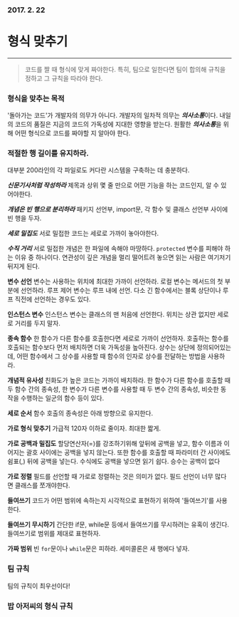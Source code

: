 ### 2017. 2. 22 
# 형식 맞추기
---
> 코드를 짤 때 형식에 맞게 짜야한다. 특히, 팀으로 일한다면 팀이 합의해 규칙을 정하고 그 규칙을 따라야 한다. 

### 형식을 맞추는 목적
'돌아가는 코드'가 개발자의 의무가 아니다. 개발자의 일차적 의무는 ***의사소통***이다. 내일의 코드의 품질은 지금의 코드의 가독성에 지대한 영향을 받는다. 원활한 ***의사소통***을 위해 어떤 형식으로 코드를 짜야할 지 알아야 한다.

### 적절한 행 길이를 유지하라.
대부분 200라인의 각 파일로도 커다란 시스템을 구축하는 데 충분하다.

***신문기사처럼 작성하라***
제목과 상위 몇 줄 만으로 어떤 기능을 하는 코드인지, 알 수 있어야한다.

***개념은 빈 행으로 분리하라***
패키지 선언부, import문, 각 함수 및 클래스 선언부 사이에 빈 행을 두자.

***세로 밀집도***
서로 밀접한 코드는 세로로 가까이 놓아야한다.

***수직 거리***
서로 밀접한 개념은 한 파일에 속해야 마땅하다. ```protected``` 변수를 피해야 하는 이유 중 하나이다. 연관성이 깊은 개념을 멀리 떨어트려 놓으면 읽는 사람은 여기저기 뒤지게 된다.

**변수 선언**
변수는 사용하는 위치에 최대한 가까이 선언하라. 로컬 변수는 메서드의 첫 부분에 선언하라. 루프 제어 변수는 루프 내에 선언. 다소 긴 함수에서는 블록 상단이나 루프 직전에 선언하는 경우도 있다.

**인스턴스 변수**
인스턴스 변수는 클래스의 맨 처음에 선언한다. 위치는 상관 없지만 세로로 거리를 두지 말자.

**종속 함수**
한 함수가 다른 함수를 호출한다면 세로로 가까이 선언하자. 호출하는 함수를 호출되는 함수보다 먼저 배치하면 더욱 가독성을 높아진다. 상수는 상단에 정의되어있는데, 어떤 함수에서 그 상수를 사용할 때 함수의 인자로 상수를 전달하는 방법을 사용하라.

**개념적 유사성**
친화도가 높은 코드는 가까이 배치하라. 한 함수가 다른 함수를 호출할 때 두 함수 간의 종속성, 한 변수가 다른 변수를 사용할 때 두 변수 간의 종속성, 비슷한 동작을 수행하는 일군의 함수 등이 있다.

**세로 순서**
함수 호출의 종속성은 아래 방향으로 유지한다. 

**가로 형식 맞추기**
가급적 120자 이하로 줄이자. 최대한 짧게.

**가로 공백과 밀집도**
할당연산자(=)를 강조하기위해 앞뒤에 공백을 넣고, 함수 이름과 이어지는 괄호 사이에는 공백을 넣지 않는다. 또한 함수를 호출할 때 파라미터 간 사이에도 쉼표(,) 뒤에 공백을 넣는다. 수식에도 공백을 넣으면 읽기 쉽다. 승수는 공백이 없다

**가로 정렬**
필드를 선언할 때 가로로 정렬하는 것은 의미가 없다. 필드 선언이 너무 많다면 클래스를 쪼개야한다.

**들여쓰기**
코드가 어떤 범위에 속하는지 시각적으로 표현하기 위하여 '들여쓰기'를 사용한다. 

**들여쓰기 무시하기**
간단한 if문, while문 등에서 들여쓰기를 무시하려는 유혹이 생긴다. 들여쓰기로 범위를 제대로 표현하자.

**가짜 범위**
빈 ```for```문이나 ```while```문은 피하라. 세미콜론은 새 행에다 넣자.

### 팀 규칙
팀의 규칙이 최우선이다!

### 밥 아저씨의 형식 규칙
 





















